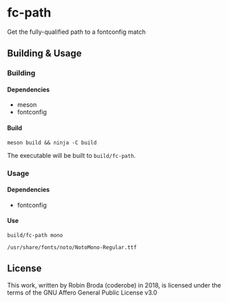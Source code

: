 # fc-path

Get the fully-qualified path to a fontconfig match

## Building & Usage

### Building

#### Dependencies
- meson
- fontconfig

#### Build
`meson build && ninja -C build`

The executable will be built to `build/fc-path`.

### Usage

#### Dependencies
- fontconfig

#### Use

`build/fc-path mono`
```
/usr/share/fonts/noto/NotoMono-Regular.ttf
```

## License

This work, written by Robin Broda (coderobe) in 2018, is licensed under the terms of the GNU Affero General Public License v3.0

